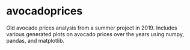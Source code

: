 # avocadoprices
Old avocado prices analysis from a summer project in 2019. 
Includes various generated plots on avocado prices over the years using numpy, pandas, and matplotlib.
